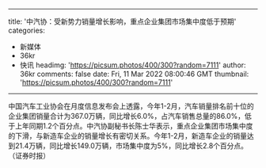 
---
title: '中汽协：受新势力销量增长影响，重点企业集团市场集中度低于预期'
categories: 
 - 新媒体
 - 36kr
 - 快讯
headimg: 'https://picsum.photos/400/300?random=7111'
author: 36kr
comments: false
date: Fri, 11 Mar 2022 08:00:46 GMT
thumbnail: 'https://picsum.photos/400/300?random=7111'
---

<div>   
中国汽车工业协会在月度信息发布会上透露，今年1-2月，汽车销量排名前十位的企业集团销量合计为367.0万辆，同比增长6.0%，占汽车销售总量的86.0%，低于上年同期1.2个百分点。中汽协副秘书长陈士华表示，重点企业集团市场集中度的下滑，与新造车企业的销量增长有密切关系。今年1-2月，新造车企业的销量达到21.4万辆，同比增长149.0万辆，市场集中度为5%，同比增长2.8个百分点。（证券时报）  
</div>
            